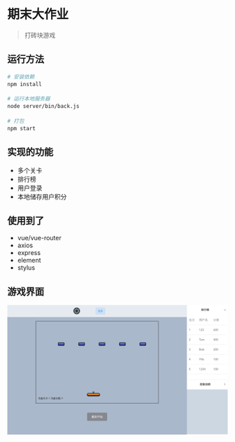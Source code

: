 # 期末大作业

> 打砖块游戏

## 运行方法

``` bash
# 安装依赖
npm install

# 运行本地服务器
node server/bin/back.js

# 打包
npm start

```

## 实现的功能
* 多个关卡
* 排行榜
* 用户登录
* 本地储存用户积分

## 使用到了
* vue/vue-router
* axios
* express
* element
* stylus

## 游戏界面

![view](./view.png)

